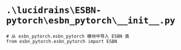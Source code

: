 # `.\lucidrains\ESBN-pytorch\esbn_pytorch\__init__.py`

```
# 从 esbn_pytorch.esbn_pytorch 模块中导入 ESBN 类
from esbn_pytorch.esbn_pytorch import ESBN
```